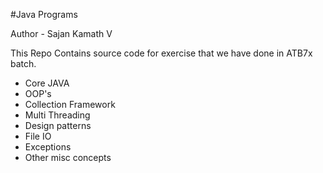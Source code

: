 #Java Programs

Author - Sajan Kamath V

This Repo Contains source code for exercise that we have done in
ATB7x batch.

- Core JAVA
- OOP's
- Collection Framework
- Multi Threading
- Design patterns
- File IO
- Exceptions
- Other misc concepts

